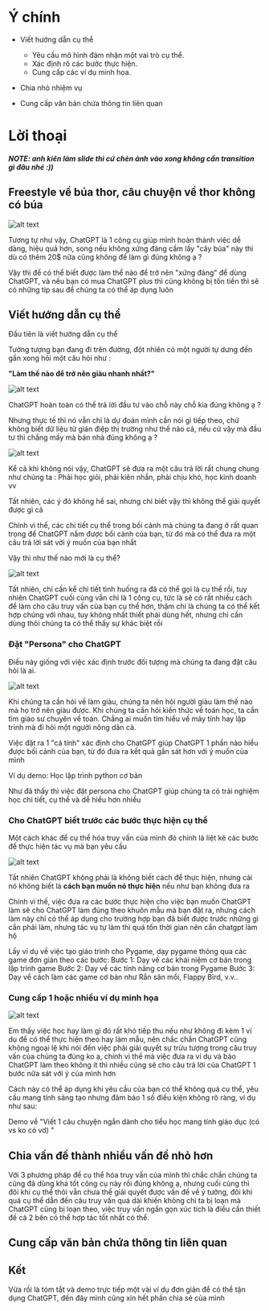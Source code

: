 # Ý chính
- Viết hướng dẫn cụ thể 
    + Yêu cầu mô hình đảm nhận một vai trò cụ thể.
    + Xác định rõ các bước thực hiện.
    + Cung cấp các ví dụ minh họa.

- Chia nhỏ nhiệm vụ 

- Cung cấp văn bản chứa thông tin liên quan

# Lời thoại

##### NOTE: anh kiên làm slide thì cứ chèn ảnh vào xong không cần transition gì đâu nhé :))

## Freestyle về búa thor, câu chuyện về thor không có búa

![alt text](<thor meme.png>)

Tương tự như vậy, ChatGPT là 1 công cụ giúp mình hoàn thành việc dễ dàng, hiệu quả hơn, song nếu không xứng đáng cầm lấy "cây búa" này thì dù có thêm 20$ nữa cũng không để làm gì đúng không ạ ? 

Vậy thì để có thể biết được làm thể nào để trở nên "xứng đáng" để dùng ChatGPT, và nếu bạn có mua ChatGPT plus thì cũng không bị tốn tiền thì sẽ có những tip sau để chúng ta có thể áp dụng luôn

## Viết hướng dẫn cụ thể
Đầu tiên là viết hướng dẫn cụ thể

Tưởng tượng bạn đang đi trên đường, đột nhiên có một người tự dưng đến gần xong hỏi một câu hỏi như :

__"Làm thế nào để trở nên giàu nhanh nhất?"__

![alt text](image-2.png)

ChatGPT hoàn toàn có thể trả lời đầu tư vào chỗ này chỗ kia đúng không ạ ?

Nhưng thực tế thì nó vẫn chỉ là dự đoán mình cần nói gì tiếp theo, chứ không biết dữ liệu từ gián điệp thị trường như thế nào cả, nếu cứ vậy mà đầu tư thì chẳng mấy mà bán nhà đúng không ạ ?

![alt text](image.png)

Kể cả khi không nói vậy, ChatGPT sẽ đưa ra một câu trả lời rất chung chung như chúng ta :
Phải học giỏi, phải kiên nhẫn, phải chịu khó, học kinh doanh vv

Tất nhiên, các ý đó không hề sai, nhưng chỉ biết vậy thì không thể giải quyết được gì cả

Chính vì thế, các chi tiết cụ thể trong bối cảnh mà chúng ta đang ở rất quan trọng để ChatGPT nắm được bối cảnh của bạn, từ đó mà có thể đưa ra một câu trả lời sát với ý muốn của bạn nhất

Vậy thì như thế nào mới là cụ thể?

![alt text](image-1.png)

Tất nhiên, chỉ cần kể chi tiết tình huống ra đã có thể gọi là cụ thể rồi, tuy nhiên ChatGPT cuối cùng vẫn chỉ là 1 công cụ, tức là sẽ có rất nhiều cách để làm cho câu truy vấn của bạn cụ thể hơn, thậm chí là chúng ta có thể kết hợp chúng với nhau, tuy không nhất thiết phải dùng hết, nhưng chỉ cần dùng thôi chúng ta có thể thấy sự khác biệt rồi

### Đặt "Persona" cho ChatGPT
Điều này giống với việc xác định trước đối tượng mà chúng ta đang đặt câu hỏi là ai.

![alt text](image-3.png)

Khi chúng ta cần hỏi về làm giàu, chúng ta nên hỏi người giàu làm thế nào mà họ trở nên giàu được. Khi chúng ta cần hỏi kiến thức về toán học, ta cần tìm giáo sư chuyên về toán. Chẳng ai muốn tìm hiểu về máy tính hay lập trình mà đi hỏi một người nông dân cả.

Việc đặt ra 1 "cá tính" xác định cho ChatGPT giúp ChatGPT 1 phần nào hiểu được bối cảnh của bạn, từ đó đưa ra kết quả gần sát hơn với ý muốn của mình

Ví dụ demo: Học lập trình python cơ bản

Như đã thấy thì việc đặt persona cho ChatGPT giúp chúng ta có trải nghiệm học chi tiết, cụ thể và dễ hiểu hơn nhiều

### Cho ChatGPT biết trước các bước thực hiện cụ thể

Một cách khác để cụ thể hóa truy vấn của mình đó chính là liệt kê các bước để thực hiện tác vụ mà bạn yêu cầu

![alt text](whatgpt.png)

Tất nhiên ChatGPT không phải là không biết cách để thực hiện, nhưng cái nó không biết là __cách bạn muốn nó thực hiện__ nếu như bạn không đưa ra 

Chính vì thế, việc đưa ra các bước thực hiện cho việc bạn muốn ChatGPT làm sẽ cho ChatGPT làm đúng theo khuôn mẫu mà bạn đặt ra, nhưng cách làm này chỉ có thể áp dụng cho trường hợp bạn đã biết được trước những gì cần phải làm, nhưng tác vụ tự làm thì quá tốn thời gian nên cần chatgpt làm hộ

Lấy ví dụ về việc tạo giáo trình cho Pygame, dạy pygame thông qua các game đơn giản theo các bước:
Bước 1: Dạy về các khái niệm cơ bản trong lập trình game
Bước 2: Dạy về các tính năng cơ bản trong Pygame
Bước 3: Dạy về cách làm các game cơ bản như Rắn săn mồi, Flappy Bird, v.v..


### Cung cấp 1 hoặc nhiều ví dụ minh họa

![alt text](follow.png)

Em thấy việc học hay làm gì đó rất khó tiếp thu nếu như không đi kèm 1 ví dụ để có thể thực hiện theo hay làm mẫu, nên chắc chắn ChatGPT cũng không ngoại lệ khi nói đến việc phải giải quyết sự trừu tượng trong câu truy vấn của chúng ta đúng ko ạ, chính vì thế mà việc đưa ra ví dụ và bảo ChatGPT làm theo không ít thì nhiều cũng sẽ cho câu trả lời của ChatGPT 1 bước nữa sát với ý của mình hơn

Cách này có thể áp dụng khi yêu cầu của bạn có thể không quá cụ thể, yêu cầu mang tính sáng tạo nhưng đảm bảo 1 số điều kiện không rõ ràng, ví dụ như sau:

Demo về "Viết 1 câu chuyện ngắn dành cho tiểu học mang tính giáo dục (có vs ko có vd) "

## Chia vấn đề thành nhiều vấn đề nhỏ hơn
Với 3 phương pháp để cụ thể hóa truy vấn của mình thì chắc chắn chúng ta cũng đã dùng khá tốt công cụ này rồi đúng không ạ, nhưng cuối cùng thì đôi khi cụ thể thôi vẫn chưa thể giải quyết được vấn đề về ý tưởng, đôi khi quá cụ thể dẫn đến câu truy vấn quá dài khiến không chỉ ta bị loạn mà ChatGPT cũng bị loạn theo, việc truy vấn ngắn gọn xúc tích là điều cần thiết đề cả 2 bên có thể hợp tác tốt nhất có thể.
 

## Cung cấp văn bản chứa thông tin liên quan



## Kết

Vừa rồi là tóm tắt và demo trực tiếp một vài ví dụ đơn giản để có thể tận dụng ChatGPT, đến đây mình cũng xin hết phần chia sẻ của mình